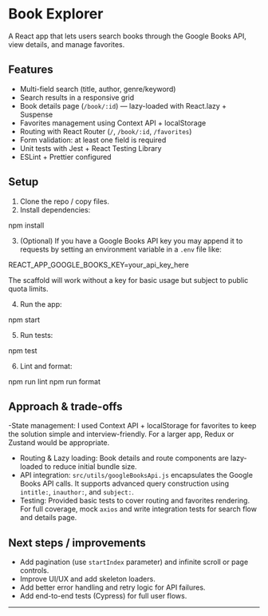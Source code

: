 # Book Explorer


A React app that lets users search books through the Google Books API, view details, and manage favorites.


## Features


- Multi-field search (title, author, genre/keyword)
- Search results in a responsive grid
- Book details page (`/book/:id`) — lazy-loaded with React.lazy + Suspense
- Favorites management using Context API + localStorage
- Routing with React Router (`/`, `/book/:id`, `/favorites`)
- Form validation: at least one field is required
- Unit tests with Jest + React Testing Library
- ESLint + Prettier configured


## Setup


1. Clone the repo / copy files.
2. Install dependencies:


npm install


3. (Optional) If you have a Google Books API key you may append it to requests by setting an environment variable in a `.env` file like:



REACT_APP_GOOGLE_BOOKS_KEY=your_api_key_here



The scaffold will work without a key for basic usage but subject to public quota limits.


4. Run the app:


npm start

5. Run tests:


npm test



6. Lint and format:


npm run lint
npm run format


## Approach & trade-offs


-State management: I used Context API + localStorage for favorites to keep the solution simple and interview-friendly. For a larger app, Redux or Zustand would be appropriate.
- Routing & Lazy loading: Book details and route components are lazy-loaded to reduce initial bundle size.
- API integration: `src/utils/googleBooksApi.js` encapsulates the Google Books API calls. It supports advanced query construction using `intitle:`, `inauthor:`, and `subject:`.
- Testing: Provided basic tests to cover routing and favorites rendering. For full coverage, mock `axios` and write integration tests for search flow and details page.


## Next steps / improvements


- Add pagination (use `startIndex` parameter) and infinite scroll or page controls.
- Improve UI/UX and add skeleton loaders.
- Add better error handling and retry logic for API failures.
- Add end-to-end tests (Cypress) for full user flows.


---


